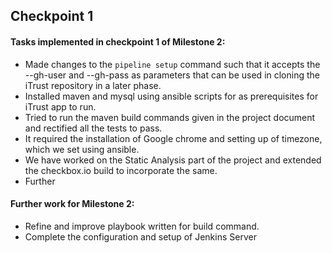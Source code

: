## Checkpoint 1
#### Tasks implemented in checkpoint 1 of Milestone 2:

- Made changes to the `pipeline setup` command such that it accepts the --gh-user <username> and --gh-pass <password> as parameters that can be used in cloning the iTrust repository in a later phase.
- Installed maven and mysql using ansible scripts for as prerequisites for iTrust app to run. 
- Tried to run the maven build commands given in the project document and rectified all the tests to pass.
- It required the installation of Google chrome and setting up of timezone, which we set using ansible.
- We have worked on the Static Analysis part of the project and extended the checkbox.io build to incorporate the same.
- Further 

#### Further work for Milestone 2:

- Refine and improve playbook written for build command.
- Complete the configuration and setup of Jenkins Server

